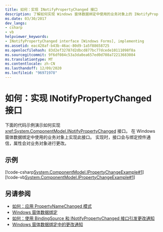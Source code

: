 ```yaml
---
title: 如何：实现 INotifyPropertyChanged 接口
description: 了解如何实现 Windows 窗体数据绑定中使用的业务对象上的 INotifyPropertyChanged 接口。
ms.date: 03/30/2017
dev_langs:
- csharp
- vb
helpviewer_keywords:
- INotifyPropertyChanged interface [Windows Forms], implementing
ms.assetid: eac428af-b43b-46ac-80d9-1a5f88658725
ms.openlocfilehash: 83d2ef32787d2dbcd877bc77dcede10111098f8a
ms.sourcegitcommit: 9f6df084c53a3da0ea657ed0d708a72213683084
ms.translationtype: MT
ms.contentlocale: zh-CN
ms.lasthandoff: 12/09/2020
ms.locfileid: "96971978"
---
```

# <a name="how-to-implement-the-inotifypropertychanged-interface"></a>如何：实现 INotifyPropertyChanged 接口
下面的代码示例演示如何实现 <xref:System.ComponentModel.INotifyPropertyChanged> 接口。 在 Windows 窗体数据绑定中使用的业务对象上实现此接口。 实现时，接口会与绑定控件通信，属性会对业务对象进行更改。  
  
## <a name="example"></a>示例  
 [!code-csharp[System.ComponentModel.IPropertyChangeExample#1](~/samples/snippets/csharp/VS_Snippets_Winforms/System.ComponentModel.IPropertyChangeExample/CS/Form1.cs#1)]
 [!code-vb[System.ComponentModel.IPropertyChangeExample#1](~/samples/snippets/visualbasic/VS_Snippets_Winforms/System.ComponentModel.IPropertyChangeExample/VB/Form1.vb#1)]  
  
## <a name="see-also"></a>另请参阅

- [如何：应用 PropertyNameChanged 模式](how-to-apply-the-propertynamechanged-pattern.md)
- [Windows 窗体数据绑定](windows-forms-data-binding.md)
- [如何：使用 BindingSource 和 INotifyPropertyChanged 接口引发更改通知](./controls/raise-change-notifications--bindingsource.md)
- [Windows 窗体数据绑定中的更改通知](change-notification-in-windows-forms-data-binding.md)
